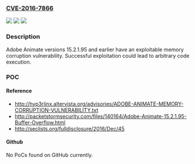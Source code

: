### [CVE-2016-7866](https://cve.mitre.org/cgi-bin/cvename.cgi?name=CVE-2016-7866)
![](https://img.shields.io/static/v1?label=Product&message=Adobe%20Animate%2015.2.1.95%20and%20earlier&color=blue)
![](https://img.shields.io/static/v1?label=Version&message=n%2Fa&color=blue)
![](https://img.shields.io/static/v1?label=Vulnerability&message=Memory%20Corruption&color=brighgreen)

### Description

Adobe Animate versions 15.2.1.95 and earlier have an exploitable memory corruption vulnerability. Successful exploitation could lead to arbitrary code execution.

### POC

#### Reference
- http://hyp3rlinx.altervista.org/advisories/ADOBE-ANIMATE-MEMORY-CORRUPTION-VULNERABILITY.txt
- http://packetstormsecurity.com/files/140164/Adobe-Animate-15.2.1.95-Buffer-Overflow.html
- http://seclists.org/fulldisclosure/2016/Dec/45

#### Github
No PoCs found on GitHub currently.

